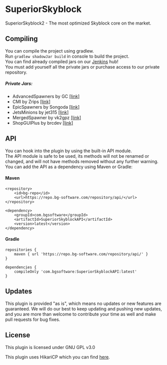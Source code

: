# SuperiorSkyblock

SuperiorSkyblock2 - The most optimized Skyblock core on the market.

## Compiling

You can compile the project using gradlew.<br>
Run `gradlew shadowJar build` in console to build the project.<br>
You can find already compiled jars on our [Jenkins](https://hub.bg-software.com/) hub!<br>
You must add yourself all the private jars or purchase access to our private repository.

##### Private Jars:
- AdvancedSpawners by GC [[link]](https://advancedplugins.net/item/2)
- CMI by Zrips [[link]](https://www.spigotmc.org/resources/3742/)
- EpicSpawners by Songoda [[link]](https://songoda.com/marketplace/product/13)
- JetsMinions by jet315 [[link]](https://www.spigotmc.org/resources/59972/)
- MergedSpawner by vk2gpz [[link]](https://polymart.org/resource/189)
- ShopGUIPlus by brcdev [[link]](https://www.spigotmc.org/resources/6515/)

## API

You can hook into the plugin by using the built-in API module.<br>
The API module is safe to be used, its methods will not be renamed or changed, and will not have methods removed 
without any further warning.<br>
You can add the API as a dependency using Maven or Gradle:<br>

#### Maven
```
<repository>
    <id>bg-repo</id>
    <url>https://repo.bg-software.com/repository/api/</url>
</repository>

<dependency>
    <groupId>com.bgsoftware</groupId>
    <artifactId>SuperiorSkyblockAPI</artifactId>
    <version>latest</version>
</dependency>
```

#### Gradle
```
repositories {
    maven { url 'https://repo.bg-software.com/repository/api/' }
}

dependencies {
    compileOnly 'com.bgsoftware:SuperiorSkyblockAPI:latest'
}
```

## Updates

This plugin is provided "as is", which means no updates or new features are guaranteed. We will do our best to keep 
updating and pushing new updates, and you are more than welcome to contribute your time as well and make pull requests
for bug fixes. 

## License

This plugin is licensed under GNU GPL v3.0

This plugin uses HikariCP which you can find [here](https://github.com/brettwooldridge/HikariCP).
